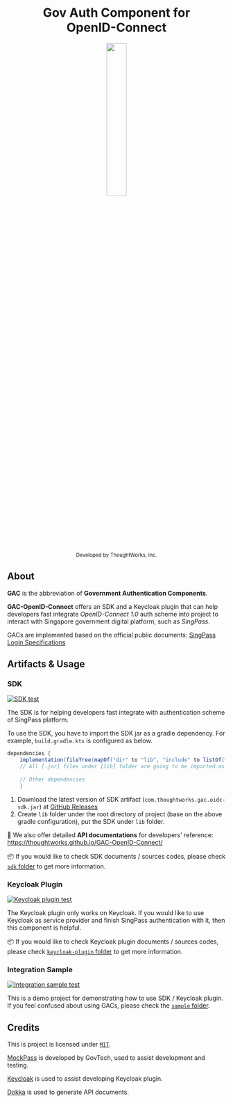 <h1 align="center">
Gov Auth Component for<br> OpenID-Connect
</h1>
<p align="center">
<img  src="https://raw.githubusercontent.com/thoughtworks/GAC-OpenID-Connect/main/assets/images/GAC-OIDC-logo.png"
      height=30%
      width=30%>
<br>
<sup>
     Developed by ThoughtWorks, Inc.
</sup>
<br>
</p>

## About

**GAC** is the abbreviation of **Government Authentication Components**.

**GAC-OpenID-Connect** offers an SDK and a Keycloak plugin that can help developers fast integrate *OpenID-Connect 1.0* auth scheme into project to interact with Singapore government digital platform, such as *SingPass*.

GACs are implemented based on the official public documents: [SingPass Login Specifications](https://public.cloud.myinfo.gov.sg/sglogin/SingPass-login-specs-v0.1.html#section/Overview)

## Artifacts & Usage
### SDK
[![SDK test](https://github.com/thoughtworks/GAC-OpenID-Connect/actions/workflows/sdk-test.yaml/badge.svg)](https://github.com/thoughtworks/GAC-OpenID-Connect/actions/workflows/sdk-test.yaml)

The SDK is for helping developers fast integrate with authentication scheme of SingPass platform.

To use the SDK, you have to import the SDK jar as a gradle dependency. For example, `build.gradle.kts` is configured as below.

``` groovy
dependencies {
    implementation(fileTree(mapOf("dir" to "lib", "include" to listOf("*.jar"))))
    // All [.jar] files under [lib] folder are going to be imported as gradle dependencies
    
    // Other dependencies
    }
```

1. Download the latest version of SDK artifact (`com.thoughtworks.gac.oidc-sdk.jar`) at [GitHub Releases](https://github.com/thoughtworks/GAC-OpenID-Connect/releases/latest)
2. Create `lib` folder under the root directory of project (base on the above gradle configuration), put the SDK under `lib` folder.

📖 We also offer detailed **API documentations** for developers' reference: https://thoughtworks.github.io/GAC-OpenID-Connect/

📦 If you would like to check SDK documents / sources codes, please check [`sdk` folder](https://github.com/thoughtworks/GAC-OpenID-Connect/tree/main/sdk) to get more information.

### Keycloak Plugin
[![Keycloak plugin test](https://github.com/thoughtworks/GAC-OpenID-Connect/actions/workflows/keycloak-plugin-test.yaml/badge.svg)](https://github.com/thoughtworks/GAC-OpenID-Connect/actions/workflows/keycloak-plugin-test.yaml)

The Keycloak plugin only works on Keycloak. If you would like to use Keycloak as service provider and finish SingPass authentication with it, then this component is helpful.

📦 If you would like to check Keycloak plugin documents / sources codes, please check [`keycloak-plugin` folder](https://github.com/thoughtworks/GAC-OpenID-Connect/tree/main/keycloak-plugin) to get more information.


### Integration Sample
[![Integration sample test](https://github.com/thoughtworks/GAC-OpenID-Connect/actions/workflows/sample-test.yaml/badge.svg)](https://github.com/thoughtworks/GAC-OpenID-Connect/actions/workflows/sample-test.yaml)

This is a demo project for demonstrating how to use SDK / Keycloak plugin. If you feel confused about using GACs, please check the [`sample` folder](https://github.com/thoughtworks/GAC-OpenID-Connect/tree/main/sample).


## Credits
This is project is licensed under [`MIT`](https://github.com/thoughtworks/GAC-OpenID-Connect/blob/main/LICENSE).

[MockPass](https://github.com/opengovsg/mockpass) is developed by GovTech, used to assist development and testing.

[Keycloak](https://www.keycloak.org) is used to assist developing Keycloak plugin.

[Dokka](https://github.com/Kotlin/dokka) is used to generate API documents. 